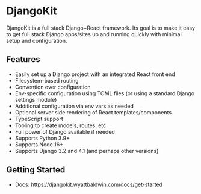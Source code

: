 # DjangoKit

DjangoKit is a full stack Django+React framework. Its goal is to make it
easy to get full stack Django apps/sites up and running quickly with
minimal setup and configuration.

## Features

- Easily set up a Django project with an integrated React front end
- Filesystem-based routing
- Convention over configuration
- Env-specific configuration using TOML files (or using a standard
  Django settings module)
- Additional configuration via env vars as needed
- Optional server side rendering of React templates/components
- TypeScript support
- Tooling to create models, routes, etc
- Full power of Django available if needed
- Supports Python 3.9+
- Supports Node 16+
- Supports Django 3.2 and 4.1 (and perhaps other versions)

## Getting Started

- Docs: https://djangokit.wyattbaldwin.com/docs/get-started
